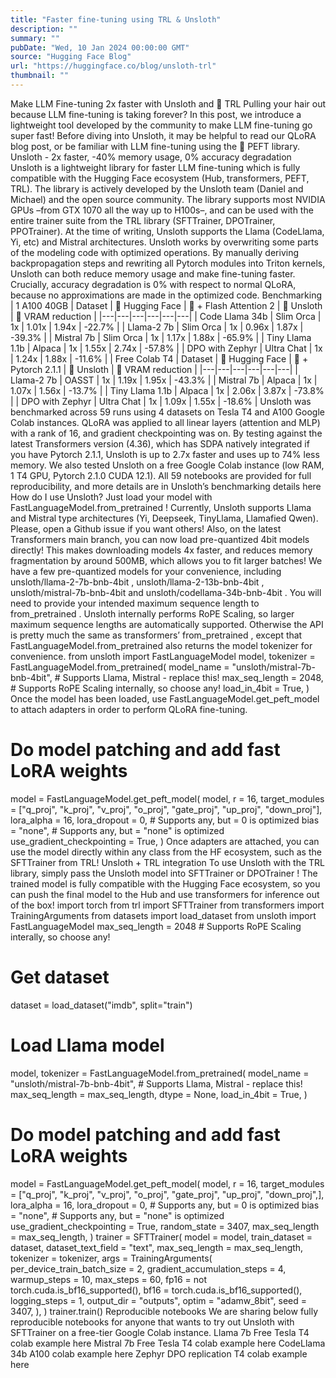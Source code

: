 ```yaml
---
title: "Faster fine-tuning using TRL & Unsloth"
description: ""
summary: ""
pubDate: "Wed, 10 Jan 2024 00:00:00 GMT"
source: "Hugging Face Blog"
url: "https://huggingface.co/blog/unsloth-trl"
thumbnail: ""
---
```


Make LLM Fine-tuning 2x faster with Unsloth and 🤗 TRL
Pulling your hair out because LLM fine-tuning is taking forever? In this post, we introduce a lightweight tool developed by the community to make LLM fine-tuning go super fast!
Before diving into Unsloth, it may be helpful to read our QLoRA blog post, or be familiar with LLM fine-tuning using the 🤗 PEFT library.
Unsloth - 2x faster, -40% memory usage, 0% accuracy degradation
Unsloth is a lightweight library for faster LLM fine-tuning which is fully compatible with the Hugging Face ecosystem (Hub, transformers, PEFT, TRL). The library is actively developed by the Unsloth team (Daniel and Michael) and the open source community. The library supports most NVIDIA GPUs –from GTX 1070 all the way up to H100s–, and can be used with the entire trainer suite from the TRL library (SFTTrainer, DPOTrainer, PPOTrainer). At the time of writing, Unsloth supports the Llama (CodeLlama, Yi, etc) and Mistral architectures.
Unsloth works by overwriting some parts of the modeling code with optimized operations. By manually deriving backpropagation steps and rewriting all Pytorch modules into Triton kernels, Unsloth can both reduce memory usage and make fine-tuning faster. Crucially, accuracy degradation is 0% with respect to normal QLoRA, because no approximations are made in the optimized code.
Benchmarking
| 1 A100 40GB | Dataset | 🤗 Hugging Face | 🤗 + Flash Attention 2 | 🦥 Unsloth | 🦥 VRAM reduction |
|---|---|---|---|---|---|
| Code Llama 34b | Slim Orca | 1x | 1.01x | 1.94x | -22.7% |
| Llama-2 7b | Slim Orca | 1x | 0.96x | 1.87x | -39.3% |
| Mistral 7b | Slim Orca | 1x | 1.17x | 1.88x | -65.9% |
| Tiny Llama 1.1b | Alpaca | 1x | 1.55x | 2.74x | -57.8% |
| DPO with Zephyr | Ultra Chat | 1x | 1.24x | 1.88x | -11.6% |
| Free Colab T4 | Dataset | 🤗 Hugging Face | 🤗 + Pytorch 2.1.1 | 🦥 Unsloth | 🦥 VRAM reduction |
|---|---|---|---|---|---|
| Llama-2 7b | OASST | 1x | 1.19x | 1.95x | -43.3% |
| Mistral 7b | Alpaca | 1x | 1.07x | 1.56x | -13.7% |
| Tiny Llama 1.1b | Alpaca | 1x | 2.06x | 3.87x | -73.8% |
| DPO with Zephyr | Ultra Chat | 1x | 1.09x | 1.55x | -18.6% |
Unsloth was benchmarked across 59 runs using 4 datasets on Tesla T4 and A100 Google Colab instances. QLoRA was applied to all linear layers (attention and MLP) with a rank of 16, and gradient checkpointing was on. By testing against the latest Transformers version (4.36), which has SDPA natively integrated if you have Pytorch 2.1.1, Unsloth is up to 2.7x faster and uses up to 74% less memory. We also tested Unsloth on a free Google Colab instance (low RAM, 1 T4 GPU, Pytorch 2.1.0 CUDA 12.1). All 59 notebooks are provided for full reproducibility, and more details are in Unsloth’s benchmarking details here
How do I use Unsloth?
Just load your model with FastLanguageModel.from_pretrained
! Currently, Unsloth supports Llama and Mistral type architectures (Yi, Deepseek, TinyLlama, Llamafied Qwen). Please, open a Github issue if you want others! Also, on the latest Transformers main
branch, you can now load pre-quantized 4bit models directly! This makes downloading models 4x faster, and reduces memory fragmentation by around 500MB, which allows you to fit larger batches! We have a few pre-quantized models for your convenience, including unsloth/llama-2-7b-bnb-4bit
, unsloth/llama-2-13b-bnb-4bit
, unsloth/mistral-7b-bnb-4bit
and unsloth/codellama-34b-bnb-4bit
.
You will need to provide your intended maximum sequence length to from_pretrained
. Unsloth internally performs RoPE Scaling, so larger maximum sequence lengths are automatically supported. Otherwise the API is pretty much the same as transformers’ from_pretrained
, except that FastLanguageModel.from_pretrained
also returns the model tokenizer for convenience.
from unsloth import FastLanguageModel
model, tokenizer = FastLanguageModel.from_pretrained(
model_name = "unsloth/mistral-7b-bnb-4bit", # Supports Llama, Mistral - replace this!
max_seq_length = 2048, # Supports RoPE Scaling internally, so choose any!
load_in_4bit = True,
)
Once the model has been loaded, use FastLanguageModel.get_peft_model
to attach adapters in order to perform QLoRA fine-tuning.
# Do model patching and add fast LoRA weights
model = FastLanguageModel.get_peft_model(
model,
r = 16,
target_modules = ["q_proj", "k_proj", "v_proj", "o_proj", "gate_proj", "up_proj", "down_proj"],
lora_alpha = 16,
lora_dropout = 0, # Supports any, but = 0 is optimized
bias = "none", # Supports any, but = "none" is optimized
use_gradient_checkpointing = True,
)
Once adapters are attached, you can use the model directly within any class from the HF ecosystem, such as the SFTTrainer
from TRL!
Unsloth + TRL integration
To use Unsloth with the TRL library, simply pass the Unsloth model into SFTTrainer
or DPOTrainer
! The trained model is fully compatible with the Hugging Face ecosystem, so you can push the final model to the Hub and use transformers for inference out of the box!
import torch
from trl import SFTTrainer
from transformers import TrainingArguments
from datasets import load_dataset
from unsloth import FastLanguageModel
max_seq_length = 2048 # Supports RoPE Scaling interally, so choose any!
# Get dataset
dataset = load_dataset("imdb", split="train")
# Load Llama model
model, tokenizer = FastLanguageModel.from_pretrained(
model_name = "unsloth/mistral-7b-bnb-4bit", # Supports Llama, Mistral - replace this!
max_seq_length = max_seq_length,
dtype = None,
load_in_4bit = True,
)
# Do model patching and add fast LoRA weights
model = FastLanguageModel.get_peft_model(
model,
r = 16,
target_modules = ["q_proj", "k_proj", "v_proj", "o_proj",
"gate_proj", "up_proj", "down_proj",],
lora_alpha = 16,
lora_dropout = 0, # Supports any, but = 0 is optimized
bias = "none", # Supports any, but = "none" is optimized
use_gradient_checkpointing = True,
random_state = 3407,
max_seq_length = max_seq_length,
)
trainer = SFTTrainer(
model = model,
train_dataset = dataset,
dataset_text_field = "text",
max_seq_length = max_seq_length,
tokenizer = tokenizer,
args = TrainingArguments(
per_device_train_batch_size = 2,
gradient_accumulation_steps = 4,
warmup_steps = 10,
max_steps = 60,
fp16 = not torch.cuda.is_bf16_supported(),
bf16 = torch.cuda.is_bf16_supported(),
logging_steps = 1,
output_dir = "outputs",
optim = "adamw_8bit",
seed = 3407,
),
)
trainer.train()
Reproducible notebooks
We are sharing below fully reproducible notebooks for anyone that wants to try out Unsloth with SFTTrainer on a free-tier Google Colab instance.
Llama 7b Free Tesla T4 colab example here
Mistral 7b Free Tesla T4 colab example here
CodeLlama 34b A100 colab example here
Zephyr DPO replication T4 colab example here